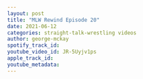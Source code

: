 ```yaml
---
layout: post
title: "MLW Rewind Episode 20"
date: 2021-06-12
categories: straight-talk-wrestling videos
author: george-mckay
spotify_track_id: 
youtube_video_id: JR-5Uyjv1ps
apple_track_id: 
youtube_metadata: 
---
```

